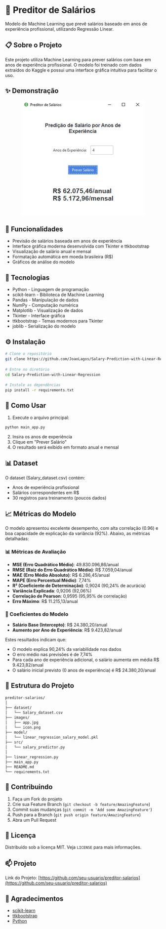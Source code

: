 # 🤖 Preditor de Salários

Modelo de Machine Learning que prevê salários baseado em anos de experiência profissional, utilizando Regressão Linear.

## 📋 Sobre o Projeto

Este projeto utiliza Machine Learning para prever salários com base em anos de experiência profissional. O modelo foi treinado com dados extraídos do Kaggle e possui uma interface gráfica intuitiva para facilitar o uso.

## ✨ Demonstração

<p align="center">
    <img src="images/app.jpg" alt="Screenshot da Aplicação">
</p>

## 🎯 Funcionalidades

- Previsão de salários baseada em anos de experiência
- Interface gráfica moderna desenvolvida com Tkinter e ttkbootstrap
- Visualização de salário anual e mensal
- Formatação automática em moeda brasileira (R$)
- Gráficos de análise do modelo

## 🔧 Tecnologias

- Python - Linguagem de programação
- scikit-learn - Biblioteca de Machine Learning
- Pandas - Manipulação de dados
- NumPy - Computação numérica
- Matplotlib - Visualização de dados
- Tkinter - Interface gráfica
- ttkbootstrap - Temas modernos para Tkinter
- joblib - Serialização do modelo

## ⚙️ Instalação

```bash
# Clone o repositório
git clone https://github.com/JoaoLagos/Salary-Prediction-with-Linear-Regression

# Entre no diretório
cd Salary-Prediction-with-Linear-Regression

# Instale as dependências
pip install -r requirements.txt
```

## 🚀 Como Usar

1. Execute o arquivo principal:
```bash
python main_app.py
```

2. Insira os anos de experiência
3. Clique em "Prever Salário"
4. O resultado será exibido em formato anual e mensal

## 📊 Dataset

O dataset (Salary_dataset.csv) contém:
- Anos de experiência profissional
- Salários correspondentes em R$
- 30 registros para treinamento (poucos dados)

## 📈 Métricas do Modelo

O modelo apresentou excelente desempenho, com alta correlação (0.96) e boa capacidade de explicação da variância (92%). Abaixo, as métricas detalhadas:

### 📊 Métricas de Avaliação
- **MSE (Erro Quadrático Médio)**: 49.830.096,86/anual
- **RMSE (Raiz do Erro Quadrático Médio)**: R$ 7.059,04/anual
- **MAE (Erro Médio Absoluto)**: R$ 6.286,45/anual
- **MAPE (Erro Percentual Médio)**: 7,74%
- **R² (Coeficiente de Determinação)**: 0,9024 (90,24% de acurácia)
- **Variância Explicada**: 0,9206 (92,06%)
- **Correlação de Pearson**: 0,9595 (95,95% de correlação)
- **Erro Máximo**: R$ 11.215,13/anual

### 🎯 Coeficientes do Modelo
- **Salário Base (Intercepto)**: R$ 24.380,20/anual
- **Aumento por Ano de Experiência**: R$ 9.423,82/anual

Estes resultados indicam que:
- O modelo explica 90,24% da variabilidade nos dados
- O erro médio nas previsões é de 7,74%
- Para cada ano de experiência adicional, o salário aumenta em média R$ 9.423,82/anual
- O salário inicial previsto (0 anos de experiência) é R$ 24.380,20/anual

## 📁 Estrutura do Projeto

```
preditor-salarios/
│
├── dataset/
│   └── Salary_dataset.csv
├── images/
│   ├── app.jpg
│   └── icon.png
├── model/
│   └── linear_regression_salary_model.pkl
├── src/
│   └── salary_predictor.py
│
├── linear_regression.py
├── main_app.py
├── README.md
└── requirements.txt
```

## 🤝 Contribuindo

1. Faça um Fork do projeto
2. Crie sua Feature Branch (`git checkout -b feature/AmazingFeature`)
3. Commit suas mudanças (`git commit -m 'Add some AmazingFeature'`)
4. Push para a Branch (`git push origin feature/AmazingFeature`)
5. Abra um Pull Request

## 📝 Licença

Distribuído sob a licença MIT. Veja `LICENSE` para mais informações.

## 📫 Projeto

Link do Projeto: [https://github.com/seu-usuario/preditor-salarios](https://github.com/seu-usuario/preditor-salarios)

## 🙏 Agradecimentos

- [scikit-learn](https://scikit-learn.org/)
- [ttkbootstrap](https://ttkbootstrap.readthedocs.io/)
- [Python](https://www.python.org/)
